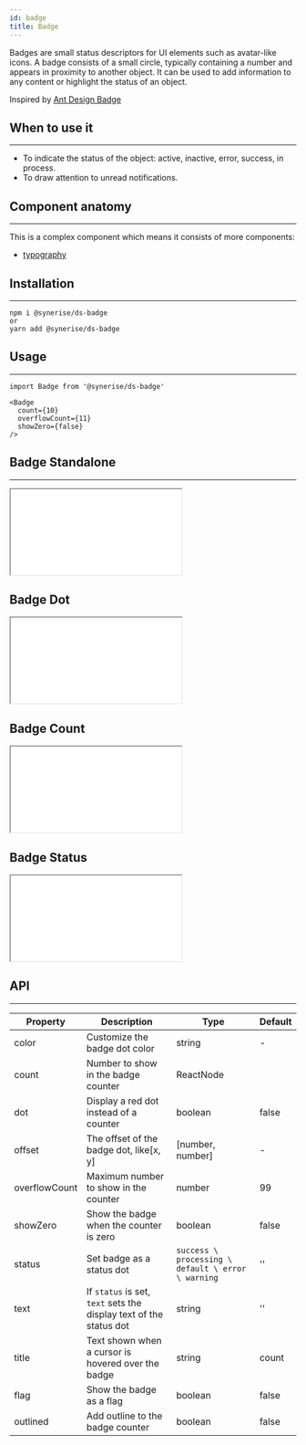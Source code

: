 ```yaml
---
id: badge
title: Badge
---
```


Badges are small status descriptors for UI elements such as avatar-like icons. A badge consists of a small circle, typically containing a number and appears in proximity to another object. It can be used to add information to any content or highlight the status of an object.

Inspired by [Ant Design Badge](https://ant.design/components/badge/)

## When to use it

---

- To indicate the status of the object: active, inactive, error, success, in process.
- To draw attention to unread notifications.

## Component anatomy

---

This is a complex component which means it consists of more components:

- [typography](/docs/components/typography/)

## Installation

---

```
npm i @synerise/ds-badge
or
yarn add @synerise/ds-badge
```

## Usage

---

```
import Badge from '@synerise/ds-badge'

<Badge
  count={10}
  overflowCount={11}
  showZero={false}
/>

```

## Badge Standalone

---

<iframe src="/storybook-static/iframe.html?id=components-badge--standalone"></iframe>

## Badge Dot

<iframe src="/storybook-static/iframe.html?id=components-badge--dot"></iframe>

## Badge Count

<iframe src="/storybook-static/iframe.html?id=components-badge--count"></iframe>

## Badge Status

<iframe src="/storybook-static/iframe.html?id=components-badge--status"></iframe>

## API

---

| Property      | Description                                                        | Type                                               | Default |
| ------------- | ------------------------------------------------------------------ | -------------------------------------------------- | ------- |
| color         | Customize the badge dot color                                      | string                                             | -       |
| count         | Number to show in the badge counter                                | ReactNode                                          |         |
| dot           | Display a red dot instead of a counter                             | boolean                                            | false   |
| offset        | The offset of the badge dot, like[x, y]                            | [number, number]                                   | -       |
| overflowCount | Maximum number to show in the counter                              | number                                             | 99      |
| showZero      | Show the badge when the counter is zero                            | boolean                                            | false   |
| status        | Set badge as a status dot                                          | `success \ processing \ default \ error \ warning` | ''      |
| text          | If `status` is set, `text` sets the display text of the status dot | string                                             | ''      |
| title         | Text shown when a cursor is hovered over the badge                 | string                                             | count   |
| flag          | Show the badge as a flag                                           | boolean                                            | false   |
| outlined      | Add outline to the badge counter                                   | boolean                                            | false   |
